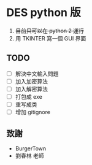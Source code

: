 # DES python 版

1. ~~目前只可以在 python 2 運行~~
2. 用 TKINTER 寫一個 GUI 界面

## TODO

- [ ] 解決中文輸入問題
- [ ] 加入加密算法
- [ ] 加入解密算法
- [ ] 打包成 exe
- [ ] 重写成类
- [ ] 增加 gitignore

## 致謝

* BurgerTown
* 劉春林 老師

